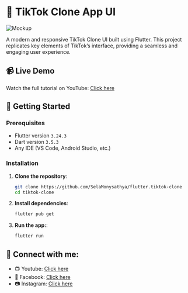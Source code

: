 # 📱 TikTok Clone App UI

![Mockup](https://github.com/user-attachments/assets/f4c588b2-2322-4aed-9af1-82a4ea75a1c8)

A modern and responsive TikTok Clone UI built using Flutter. This project replicates key elements of TikTok’s interface, providing a seamless and engaging user experience.

## 📹 Live Demo
Watch the full tutorial on YouTube: [Click here](https://www.youtube.com/watch?v=oCvjdGJi-pM)

## 🚀 Getting Started

### Prerequisites
- Flutter version `3.24.3`
- Dart version `3.5.3`
- Any IDE (VS Code, Android Studio, etc.)

### Installation

1. **Clone the repository**:
   ```bash
   git clone https://github.com/SelaMonysathya/flutter.tiktok-clone
   cd tiktok-clone
   ```

2. **Install dependencies**:
   ```bash
   flutter pub get
   ```

3. **Run the app:**:
   ```bash
   flutter run
   ```

## 🔗 Connect with me:
- 📺 Youtube: [Click here](https://www.youtube.com/@selamonysathya2877)
- 👤 Facebook: [Click here](https://web.facebook.com/sela.monysathya)
- 📷 Instagram: [Click here](https://www.instagram.com/sela_monysathya)
